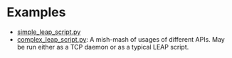 # Examples

* [simple_leap_script.py](https://github.com/SaladDais/outleap/blob/master/examples/simple_leap_script.py)
* [complex_leap_script.py](https://github.com/SaladDais/outleap/blob/master/examples/complex_leap_script.py): A mish-mash of
  usages of different APIs. May be run either as a TCP daemon or as a typical LEAP script.
